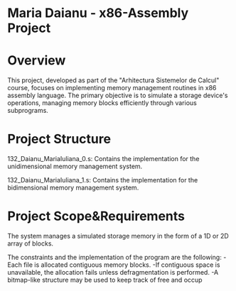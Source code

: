 # Maria Daianu - x86-Assembly Project
# Overview
This project, developed as part of the "Arhitectura Sistemelor de Calcul" course, focuses on implementing memory management routines in x86 assembly language. The primary objective is to simulate a storage device's operations, managing memory blocks efficiently through various subprograms.
# Project Structure

132_Daianu_MariaIuliana_0.s: Contains the implementation for the unidimensional memory management system.

132_Daianu_MariaIuliana_1.s: Contains the implementation for the bidimensional memory management system.

# Project Scope&Requirements

The system manages a simulated storage memory in the form of a 1D or 2D array of blocks. 

The constraints and the implementation of the program are the following:
	-Each file is allocated contiguous memory blocks.
	-If contiguous space is unavailable, the allocation fails unless defragmentation is performed.
	-A bitmap-like structure may be used to keep track of free and occup

